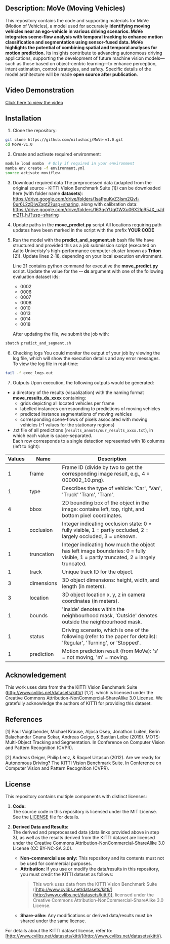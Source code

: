 ## Description: MoVe (Moving Vehicles)
This repository contains the code and supporting materials for MoVe (Motion of Vehicles), a model used for accurately **identifying moving vehicles near an ego-vehicle in various driving scenarios. MoVe integrates scene-flow analysis with temporal tracking to enhance motion classification and segmentation using sensor-fused data. MoVe highlights the potential of combining spatial and temporal analyses for motion prediction.** Its insights contribute to advancing autonomous driving applications, supporting the development of future machine vision models—such as those based on object-centric learning—to enhance perception, intent estimation, control strategies, and safety. Specific details of the model architecture will be made **open source after publication**.

## Video Demonstration

[Click here to view the video](media/sample_result.mp4)


## Installation
1. Clone the repository:
```bash
git clone https://github.com/nilushacj/MoVe-v1.0.git
cd MoVe-v1.0
```

2. Create and activate required environment:
```bash
module load mamba  # Only if required in your environment
mamba env create -f environment.yml
source activate moviflow
```

3. Download required data
The preprocessed data (adapted from the original source - KITTI Vision Benchmark Suite [1]) can be downloaded here (with folder name **datasets**): https://drive.google.com/drive/folders/1saPpuKvZ3Ism2Qvf-0ur6L2zDIwZxpt2?usp=sharing, along with calibration data: https://drive.google.com/drive/folders/163qsYUqGWXu06X2lp95JX_uJdm211_hJ?usp=sharing

4. Update paths in the **move_predict.py** script
All locations requiring path updates have been marked in the script with the prefix **YOUR CODE**

5. Run the model with the **predict_and_segment.sh** bash file
We have structured and provided this as a job submission script (executed on Aalto Univeristy's high-performance computer cluster known as **Triton** [2]). Update lines 2-18, depending on your local execution environment.

    Line 21 contains python command for executive the **move_predict.py** script. Update the value for the **-- ds** argument with one of the following evaluation dataset ids:
    - 0002
    - 0006
    - 0007
    - 0008
    - 0010
    - 0013
    - 0014
    - 0018

    After updating the file, we submit the job with:
```bash
sbatch predict_and_segment.sh
```

6. Checking logs
You could monitor the output of your job by viewing the log file, which will show the execution details and any error messages. To view the log file in real-time:
```bash
tail -f exec_logs.out
```

7. Outputs
Upon execution, the following outputs would be generated: 
- a directory of the results (visualization) with the naming format **move_results_ds_xxxx** containing:
    - grids depicting all located vehicles per frame
    - labelled instances corresponding to predictions of moving vehicles
    - predicted instance segmentations of moving vehicles
    - corresponding scene-flows of pixels associated with moving vehicles (-1 values for the stationary regions)  
- .txt file of all predictions (`results_annots/our_results_xxxx.txt`), in which each value is space-separated.  
Each row corresponds to a single detection represented with 18 columns (left to right):

| Values | Name        | Description                                                                                           |
|--------|-------------|-------------------------------------------------------------------------------------------------------|
| 1      | frame       | Frame ID (divide by two to get the corresponding image result, e.g., 4 = 000002_10.png).              |
| 1      | type        | Describes the type of vehicle: 'Car', 'Van', 'Truck' 'Tram', 'Tram'.                                         |
| 4      | bbox        | 2D bounding box of the object in the image: contains left, top, right, and bottom pixel coordinates.  |
| 1      | occlusion   | Integer indicating occlusion state: 0 = fully visible, 1 = partly occluded, 2 = largely occluded, 3 = unknown. |
| 1      | truncation  | Integer indicating how much the object has left image boundaries: 0 = fully visible, 1 = partly truncated, 2 = largely truncated. |
| 1      | track       | Unique track ID for the object.                                                                      |
| 3      | dimensions  | 3D object dimensions: height, width, and length (in meters).                                         |
| 3      | location    | 3D object location x, y, z in camera coordinates (in meters).                                        |
| 1      | bounds      | 'Inside' denotes within the neighbourhood mask, 'Outside' denotes outside the neighbourhood mask.    |
| 1      | status      | Driving scenario, which is one of the following (refer to the paper for details): 'Regular', 'Turning', or 'Stopped'. |
| 1      | prediction  | Motion prediction result (from MoVe): 's' = not moving, 'm' = moving.                                |


## Acknowledgement
This work uses data from the the KITTI Vision Benchmark Suite (http://www.cvlibs.net/datasets/kitti/) [1,2]. which is licensed under the Creative Commons Attribution-NonCommercial-ShareAlike 3.0 License. We gratefully acknowledge the authors of KITTI for providing this dataset.


## References 
[1] Paul Voigtlaender, Michael Krause, Aljosa Osep, Jonathon Luiten, Berin Balachandar Gnana Sekar, Andreas Geiger, & Bastian Leibe (2019). MOTS: Multi-Object Tracking and Segmentation. In Conference on Computer Vision and Pattern Recognition (CVPR).

[2] Andreas Geiger, Philip Lenz, & Raquel Urtasun (2012). Are we ready for Autonomous Driving? The KITTI Vision Benchmark Suite. In Conference on Computer Vision and Pattern Recognition (CVPR).

## License
This repository contains multiple components with distinct licenses:

1. **Code:**  
   The source code in this repository is licensed under the MIT License. See the [LICENSE](LICENSE) file for details.

2. **Derived Data and Results:**  
   The derived and preprocessed data (data links provided above in step 3), as well as the results derived from the KITTI dataset are licensed under the Creative Commons Attribution-NonCommercial-ShareAlike 3.0 License (CC BY-NC-SA 3.0).  
   - **Non-commercial use only:** This repository and its contents must not be used for commercial purposes.
   - **Attribution:** If you use or modify the data/results in this repository, you must credit the KITTI dataset as follows:  
     > This work uses data from the KITTI Vision Benchmark Suite ([http://www.cvlibs.net/datasets/kitti/](http://www.cvlibs.net/datasets/kitti/)), licensed under the Creative Commons Attribution-NonCommercial-ShareAlike 3.0 License.  
   - **Share-alike:** Any modifications or derived data/results must be shared under the same license.

For details about the KITTI dataset license, refer to: [http://www.cvlibs.net/datasets/kitti/](http://www.cvlibs.net/datasets/kitti/).






